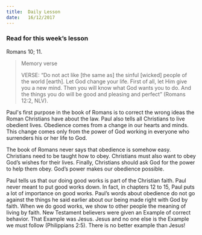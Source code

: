 ```yaml
---
title:  Daily Lesson
date:   16/12/2017
---
```


### Read for this week’s lesson
Romans 10; 11.

> <p>Memory verse</p>
> VERSE: “Do not act like [the same as] the sinful [wicked] people of the world [earth]. Let God change your life. First of all, let Him give you a new mind. Then you will know what God wants you to do. And the things you do will be good and pleasing and perfect” (Romans 12:2, NLV).

Paul's first purpose in the book of Romans is to correct the wrong ideas the Roman Christians have about the law. Paul also tells all Christians to live obedient lives. Obedience comes from a change in our hearts and minds. This change comes only from the power of God working in everyone who surrenders his or her life to God.

The book of Romans never says that obedience is somehow easy. Christians need to be taught how to obey. Christians must also want to obey God’s wishes for their lives. Finally, Christians should ask God for the power to help them obey. God’s power makes our obedience possible.

Paul tells us that our doing good works is part of the Christian faith. Paul never meant to put good works down. In fact, in chapters 12 to 15, Paul puts a lot of importance on good works. Paul’s words about obedience do not go against the things he said earlier about our being made right with God by faith. When we do good works, we show to other people the meaning of living by faith. New Testament believers were given an Example of correct behavior. That Example was Jesus. Jesus and no one else is the Example we must follow (Philippians 2:5). There is no better example than Jesus!
